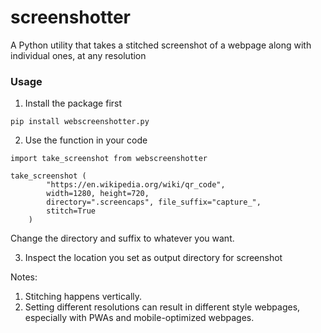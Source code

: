 # screenshotter

A Python utility that takes a stitched screenshot of a webpage along with individual ones, at any resolution

### Usage

1. Install the package first

```
pip install webscreenshotter.py
```

2. Use the function in your code

```
import take_screenshot from webscreenshotter

take_screenshot (
        "https://en.wikipedia.org/wiki/qr_code",
        width=1280, height=720,
        directory=".screencaps", file_suffix="capture_",
        stitch=True
    )
```

Change the directory and suffix to whatever you want.

3. Inspect the location you set as output directory for screenshot

Notes:

1. Stitching happens vertically.
2. Setting different resolutions can result in different style webpages, especially with PWAs and mobile-optimized webpages.